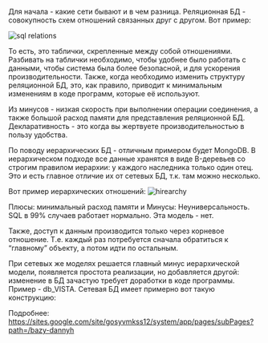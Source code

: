 Для начала - какие сети бывают и в чем разница.
Реляционная БД - совокупность схем отношений связанных друг с другом.
Вот пример:

![sql relations](https://sites.google.com/site/gosyvmkss12/bazy-dannyh/04-relacionnaa-model-dannyh-osnovnye-ponatia/9.png)

То есть, это таблички, скрепленные между собой отношениями. Разбивать на таблички необходимо, чтобы удобнее было работать с данными, чтобы система была более безопасной, и для ускорения производительности. Также, когда необходимо изменить структуру реляционной БД, это, как правило, приводит к минимальным изменениям в коде программ, которые её используют.

Из минусов - низкая скорость при выполнении операции соединения, а также большой расход памяти для представления реляционной БД. Декларативность - это когда вы жертвуете производительностью в пользу удобства.

По поводу иерархических БД - отличным примером будет MongoDB.
В иерархическом подходе все данные хранятся в виде B-деревьев со строгим правилом иерархии: у каждого наследника только один отец. Это и есть главное отличие их от сетевых БД, т.к. там можно несколько.

Вот пример иерархических отношений:
![hirearchy](https://sites.google.com/site/gosyvmkss12/bazy-dannyh/06-ierarhiceskij-i-setevoj-podhody-pri-postroenii-baz-dannyh-osnovnye-ponatia-dostoinstva-i-nedostatki/10.png)

Плюсы: минимальный расход памяти и 
Минусы: Неуниверсальность. SQL в 99% случаев работает нормально. Эта модель - нет.

Также, доступ к данным производится только через корневое отношение. Т.е. каждый раз потребуется сначала обратиться к “главному” объекту, а потом идти по остальным.

При сетевых же моделях решается главный минус иерархической модели, появляется простота реализации, но добавляется другой: изменение в БД зачастую требует доработки в коде программы. Пример - db_VISTA.
Сетевая БД имеет примерно вот такую конструкцию:


Подробнее:
https://sites.google.com/site/gosyvmkss12/system/app/pages/subPages?path=/bazy-dannyh